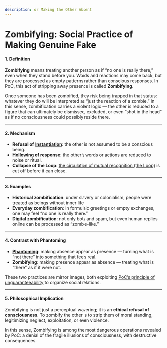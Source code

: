 ```yaml
---
description: or Making the Other Absent
---
```


# Zombifying: Social Practice of Making Genuine Fake

#### 1. Definition

**Zombifying** means treating another person as if “no one is really there,” even when they stand before you. Words and reactions may come back, but they are processed as empty patterns rather than conscious responses. In PoC, this act of stripping away presence is called **Zombifying**.

Once someone has been zombified, they risk being trapped in that status: whatever they do will be interpreted as “just the reaction of a zombie.” In this sense, zombification carries a violent logic — the other is reduced to a figure that can ultimately be dismissed, excluded, or even “shot in the head” as if no consciousness could possibly reside there.

***

#### 2. Mechanism

* **Refusal of** [**Instantiation**](../../core/introduction.md): the other is not assumed to be a conscious being.
* **Hollowing of response**: the other’s words or actions are reduced to noise or ritual.
* **Collapse of the Loop**: [the circulation of mutual recognition (the Loop)](../../core/operations/loop-reciprocal-elicitation.md) is cut off before it can close.

***

#### 3. Examples

* **Historical zombification**: under slavery or colonialism, people were treated as beings without inner life.
* **Everyday zombification**: in formulaic greetings or empty exchanges, one may feel “no one is really there.”
* **Digital zombification**: not only bots and spam, but even human replies online can be processed as “zombie-like.”

***

#### 4. Contrast with Phantoming

* [**Phantoming**](phantoming-social-practice-of-making-fake-genuine.md): making absence appear as presence — turning what is “not there” into something that feels real.
* **Zombifying**: making presence appear as absence — treating what is “there” as if it were not.

These two practices are mirror images, both exploiting [PoC’s principle of unguaranteeability](../undecidability-of-consciousness.md) to organize social relations.

***

#### 5. Philosophical Implication

Zombifying is not just a perceptual wavering; it is an **ethical refusal of consciousness**. To zombify the other is to strip them of moral standing, legitimizing neglect, exploitation, or even violence.

In this sense, Zombifying is among the most dangerous operations revealed by PoC: a denial of the fragile illusions of consciousness, with destructive consequences.
